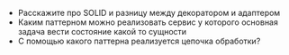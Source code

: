 - Расскажите про SOLID и разницу между декоратором и адаптером
- Каким паттерном можно реализовать сервис у которого основная задача вести состояние какой то сущности
- С помощью какого паттерна реализуется цепочка обработки?
